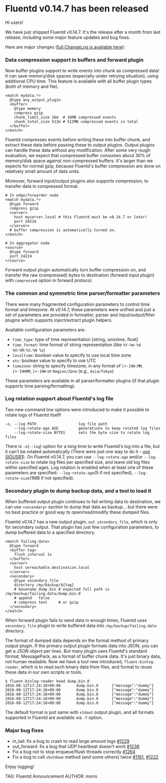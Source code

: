# Fluentd v0.14.7 has been released

Hi users!

We have just shipped Fluentd v0.14.7. It's the release after a month from last release, including some major feature updates and bug fixes.

Here are major changes ([full ChangeLog is available here](https://github.com/fluent/fluentd/blob/master/CHANGELOG.md)):

### Data compression support in buffers and forward plugin

Now buffer plugins support to write events into chunk as compressed data! It can save memory/disk spaces (especially under retrying situation), using additional CPU time.
This feature is available with all buffer plugin types (both of memory and file).

    <match mydata.*>
      @type any_output_plugin
      <buffer>
        @type memory
        compress gzip
        chunk_limit_size 16m  # 16MB compressed events
        chunk_total_size 512m # 512MB compressed events in total
      </buffer>
    </match>

Fluentd compresses events before writing these into buffer chunk, and extract these data before passing these to output plugins. Output plugins can handle these data without any modification.
After some very rough evaluation, we expect that compressed buffer consumes about 30% of memory/disk space against non-compressed buffers. It's larger than we expects for normal gzip, because Fluentd's buffer compression are done on relatively small amount of data units.

Moreover, forward input/output plugins also supports compression, to transfer data in compressed format.

    # In edge/forwarder node
    <match mydata.*>
      @type forward
      compress gzip
      <server>
        host myserver.local # this Fluentd must be v0.14.7 or later!
        port 24224
      </server>
      # buffer compression is automatically turned on.
    </match>
    
    # In aggregator node
    <source>
      @type forward
      port 24224
    </source>

Forward output plugin automatically turn buffer compression on, and transfer the raw (compressed) bytes to destination (forward input plugin) with `compressed` option in forward protocol.

### The common and symmetric time parser/formatter parameters

There were many fragmented configuration parameters to control time format and timezone. At v0.14.7, these parameters were unified and just a set of parameters are provided in formatter, parser and input/output/filter plugins which supports inject/extract plugin helpers.

Available configuration parameters are:

* `time_type`: type of time representation [string, unixtime, float]
* `time_format`: time format of string representation (like `%Y-%m-%d %H:%M:%S.%N %z`)
* `localtime`: boolean value to specify to use local time zone
* `utc`: boolean value to specify to use UTC
* `timezone`: string to specify timezone, in any format of `[+-]HH:MM`, `[+-]HHMM`, `[+-]HH` or `Region/Zone` (e.g., `Asia/Tokyo`)

These parameters are available in all parser/formatter plugins (if that plugin supports time parsing/formatting).

### Log rotation support about Fluentd's log file

Two new command line options were introduced to make it possible to rotate logs of Fluentd itself!

    -o, --log PATH                   log file path
        --log-rotate-age AGE         generations to keep rotated log files
        --log-rotate-size BYTES      sets the byte size to rotate log files

There is `-o`(`--log`) option for a long time to write Fluentd's log into a file, but it can't be rotated automatically (There were just one way to do it - [use SIGUSR1](http://docs.fluentd.org/articles/signals#sigusr1)).
On Fluentd v0.14.7, you can use `--log-rotate-age` and/or `--log-rotate-size` to rotate log files per specified size, and leave old log files within specified ages. Log rotation is enabled when at least one of these parameters are specified: `--log-rotate-age`(5 if not specified), `--log-rotate-size`(1MB if not specified).

### Secondary plugin to dump backup data, and a tool to load it

When buffered output plugin continues to fail writing data to destination, we can use `<secondary>` section to dump that data as backup... but there were no best practice or good way to open/read/modify these dumped files.

Fluentd v0.14.7 has a new output plugin, `out_secondary_file`, which is only for secondary output. That plugin has just few configuration parameters, to dump buffered data to a specified directory.

    <match failing.data>
      @type forward
      <buffer tag>
        flush_interval 1s
      </buffer>
      <server>
        host unreachable.destination.local
      </server>
      <secondary>
        @type secondary_file
        directory /my/backup/${tag}
        # basename dump.bin # expected full path is /my/backup/failing.data/dump.bin.0
        # append   false
        # compress text     # or gzip
      </secondary>
    </match>

When forward plugin fails to send data in enough times, Fluentd uses `secondary_file` plugin to write buffered data into `/my/backup/failing.data` directory.

The format of dumped data depends on the format method of primary output plugin. If the primary output plugin formats data into JSON, you can get a JSON object per lines. But many plugin uses Fluentd's standard format, MessagePack, as a format of buffer chunk data. It's just binary data, not human readable.
Now we have a tool new introduced, `fluent-binlog-reader`, which is to read such binary data from files, and format to reuse these data in our own scripts or tools.

    $ fluent-binlog-reader head dump.bin.0
    2016-08-12T17:24:18+09:00       dump.bin.0      {"message":"dummy"}
    2016-08-12T17:24:18+09:00       dump.bin.0      {"message":"dummy"}
    2016-08-12T17:24:18+09:00       dump.bin.0      {"message":"dummy"}
    2016-08-12T17:24:18+09:00       dump.bin.0      {"message":"dummy"}
    2016-08-12T17:24:18+09:00       dump.bin.0      {"message":"dummy"}

The default format is just same with `stdout` output plugin, and all formats supported in Fluentd are available via `-f` option.

### Major bug fixes

* in_tail: fix a bug to crash to read large amount logs [#1229](https://github.com/fluent/fluentd/issues/1229)
* out_forward: fix a bug that UDP heartbeat doesn't work [#1238](https://github.com/fluent/fluentd/pull/1238)
* Fix a bug not to stop enqueue/flush threads correctly [#1264](https://github.com/fluent/fluentd/pull/1264)
* Fix a bug to call `shutdown` method (and some others) twice [#1161](https://github.com/fluent/fluentd/issues/1161), [#1222](https://github.com/fluent/fluentd/issues/1222)

Enjoy logging!

TAG: Fluentd Announcement
AUTHOR: moris
